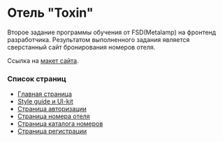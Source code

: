 # Отель "Toxin"

Второе задание программы обучения от FSD(Metalamp) на фронтенд разработчика. Результатом выполненного задания является сверстанный сайт бронирования номеров отеля.

Ссылка на [макет сайта](https://www.figma.com/file/MumYcKVk9RkKZEG6dR5E3A/).

### Список страниц
- [Главная страница](https://inontran.github.io/hotel-toxin/dist/)
- [Style guide и UI-kit](https://inontran.github.io/hotel-toxin/dist/guide.html)
- [Страница авторизации](https://inontran.github.io/hotel-toxin/dist/login.html)
- [Страница номера отеля](https://inontran.github.io/hotel-toxin/dist/product.html)
- [Страница каталога номеров](https://inontran.github.io/hotel-toxin/dist/products.html)
- [Страница регистрации](https://inontran.github.io/hotel-toxin/dist/register.html)